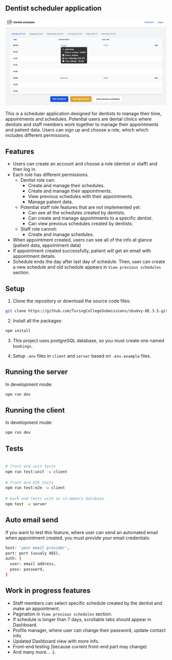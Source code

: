 ## Dentist scheduler application

<p align="center">
<img src="https://github.com/sbudvytis/booking-project/blob/master/client/src/assets/preview.png">
</p>

This is a scheduler application designed for dentists to manage their time, appointments and schedules. Potential users are dental clinics
where dentists and staff members work together to manage their appointments and patient data. Users can sign up and choose a role, which
which includes different permissions.

## Features

- Users can create an account and choose a role (dentist or staff) and then log in.
- Each role has different permissions.
  - Dentist role can:
    - Create and manage their schedules.
    - Create and manage their appointments.
    - View previous schedules with their appointments.
    - Manage patient data.
  - Potential staff role features that are not implemented yet:
    - Can see all the schedules created by dentists.
    - Can create and manage appointments to a specific dentist.
    - Can view previous schedules created by dentists.
  - Staff role cannot:
    - Create and manage schedules.
- When appointment created, users can see all of the info at glance (patient data, appointment data)
- If appointment created successfully, patient will get an email with appointment details.
- Schedule ends the day after last day of schedule. Then, user can create a new schedule and old schedule
  appears in `View previous schedules` section.

## Setup

1. Clone the repository or download the source code files:

```bash
git clone https://github.com/TuringCollegeSubmissions/sbudvy-BE.3.5.git
```

2. Install all the packages:

```bash
npm install
```

3. This project uses postgreSQL database, so you must create one named `bookings`.

4. Setup `.env` files in `client` and `server` based on `.env.example` files.

## Running the server

In development mode:

```bash
npm run dev
```

## Running the client

In development mode:

```bash
npm run dev
```

## Tests

```bash

# front end unit tests
npm run test:unit -w client

# front end E2E tests
npm run test:e2e -w client

# back end tests with an in-memory database
npm test -w server
```

## Auto email send

If you want to test this feature, where user can send an automated email when appointment created, you must provide your email credentials:

```bash
host: 'your email provider',
port: port (usualy 465),
auth: {
  user: email address,
  pass: password,
}
```

## Work in progress features

- Staff members can select specific schedule created by the dentist and make an appointment.
- Pagination in `View previous schedules` section.
- If schedule is longer than 7 days, scrollable tabs should appear in Dashboard.
- Profile manager, where user can change their password, update contact info.
- Updated Dashboard view with more info.
- Front-end testing (because current front-end part may change)
- And many more... :).
